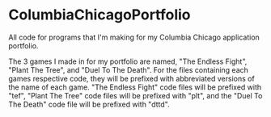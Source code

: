 # ColumbiaChicagoPortfolio
All code for programs that I'm making for my Columbia Chicago application portfolio.

The 3 games I made in for my portfolio are named, "The Endless Fight", "Plant The Tree", and "Duel To The Death".
For the files containing each games respective code, they will be prefixed with abbreviated versions of the name of each game. 
"The Endless Fight" code files will be prefixed with "tef", "Plant The Tree" code files will be prefixed with "plt",
and the "Duel To The Death" code file will be prefixed with "dttd".
